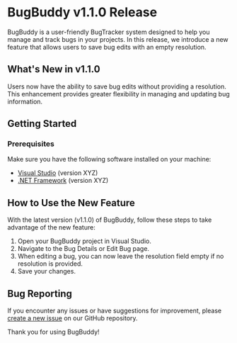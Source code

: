 # BugBuddy v1.1.0 Release

BugBuddy is a user-friendly BugTracker system designed to help you manage and track bugs in your projects. In this release, we introduce a new feature that allows users to save bug edits with an empty resolution.

## What's New in v1.1.0

Users now have the ability to save bug edits without providing a resolution. This enhancement provides greater flexibility in managing and updating bug information.

## Getting Started

### Prerequisites

Make sure you have the following software installed on your machine:

- [Visual Studio](https://visualstudio.microsoft.com/) (version XYZ)
- [.NET Framework](https://dotnet.microsoft.com/download/dotnet-framework) (version XYZ)

## How to Use the New Feature

With the latest version (v1.1.0) of BugBuddy, follow these steps to take advantage of the new feature:

1. Open your BugBuddy project in Visual Studio.
2. Navigate to the Bug Details or Edit Bug page.
3. When editing a bug, you can now leave the resolution field empty if no resolution is provided.
4. Save your changes.

## Bug Reporting

If you encounter any issues or have suggestions for improvement, please [create a new issue](https://github.com/yourusername/BugBuddy/issues) on our GitHub repository.

Thank you for using BugBuddy!